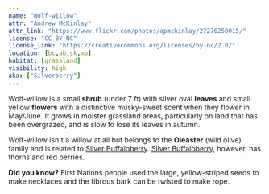 ```yaml
---
name: "Wolf-willow"
attr: "Andrew McKinlay"
attr_link: "https://www.flickr.com/photos/apmckinlay/27276250015/"
license: "CC BY-NC"
license_link: "https://creativecommons.org/licenses/by-nc/2.0/"
location: [bc,ab,sk,mb]
habitat: [grassland]
visibility: high
aka: ["Silverberry"]
---
```

Wolf-willow is a small **shrub** (under 7 ft) with silver oval **leaves** and small yellow **flowers** with a distinctive musky-sweet scent when they flower in May/June. It grows in moister grassland areas, particularly on land that has been overgrazed, and is slow to lose its leaves in autumn.

Wolf-willow isn't a willow at all but belongs to the **Oleaster** (wild olive) family and is related to [Silver Buffaloberry](/trees/silbufber). [Silver Buffaloberry](/trees/silbufber), however, has thorns and red berries.

**Did you know?** First Nations people used the large, yellow-striped seeds to make necklaces and the fibrous bark can be twisted to make rope.
